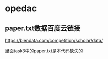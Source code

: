 # opedac

## paper.txt数据百度云链接

https://biendata.com/competition/scholar/data/

里面task3中的paper.txt是本代码缺失的
